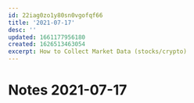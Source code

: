 ```yaml
---
id: 22iag0zo1y80sn0vgofqf66
title: '2021-07-17'
desc: ''
updated: 1661177956180
created: 1626513463054
excerpt: How to Collect Market Data (stocks/crypto)
---
```

# Notes 2021-07-17
